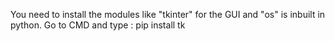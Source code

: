You need to install the modules like "tkinter" for the GUI and "os" is inbuilt in python.
Go to CMD and type : pip install tk
